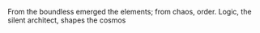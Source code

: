 From the boundless emerged the elements; from chaos, order.
Logic, the silent architect, shapes the cosmos
